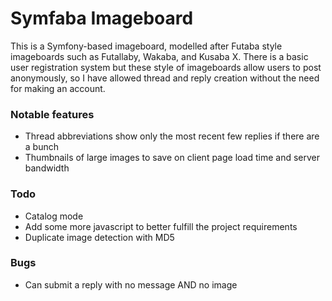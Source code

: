 # Symfaba Imageboard

This is a Symfony-based imageboard, modelled after Futaba style imageboards such as Futallaby, Wakaba, and Kusaba X. There is a basic user registration system but these style of imageboards allow users to post anonymously, so I have allowed thread and reply creation without the need for making an account.

### Notable features
- Thread abbreviations show only the most recent few replies if there are a bunch
- Thumbnails of large images to save on client page load time and server bandwidth

### Todo
- Catalog mode
- Add some more javascript to better fulfill the project requirements
- Duplicate image detection with MD5


### Bugs
- Can submit a reply with no message AND no image